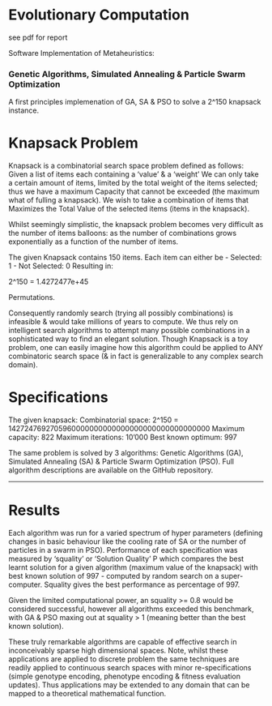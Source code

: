 # Evolutionary Computation

see pdf for report

Software Implementation of Metaheuristics:

### Genetic Algorithms, Simulated Annealing & Particle Swarm Optimization 

A first principles implemenation of GA, SA & PSO to solve a 2^150 knapsack instance.


# Knapsack Problem

Knapsack is a combinatorial search space problem defined as follows:
Given a list of items each containing a ‘value’ & a ‘weight’
We can only take a certain amount of items, limited by the total weight of the items selected; thus we have a maximum Capacity that cannot be exceeded (the maximum what of fulling a knapsack).
We wish to take a combination of items that Maximizes the Total Value of the selected items (items in the knapsack).


Whilst seemingly simplistic, the knapsack problem becomes very difficult as the number of items balloons: as the number of combinations grows exponentially as a function of the number of items.  

The given Knapsack contains 150 items. Each item can either be 
	- Selected: 1 
	- Not Selected: 0 
Resulting in:     
   
   2^150 = 1.4272477e+45
				        
Permutations.



Consequently randomly search (trying all possibly combinations) is infeasible & would take millions of years to compute. We thus rely on intelligent search algorithms to attempt many possible combinations in a sophisticated way to find an elegant solution. 
Though Knapsack is a toy problem, one can easily imagine how this algorithm could be applied to ANY combinatoric search space (& in fact is generalizable to any complex search domain).







# Specifications

The given knapsack:
Combinatorial space: 	       	2^150 = 1427247692705960000000000000000000000000000000
Maximum capacity: 		822
Maximum iterations:		10’000
Best known optimum:	997

The same problem is solved by 3 algorithms: Genetic Algorithms (GA), Simulated Annealing (SA) & Particle Swarm Optimization (PSO). Full algorithm descriptions are available on the GitHub repository.



------------------------------------------------------------------------------------------------------------------------------


# Results

Each algorithm was run for a varied spectrum of hyper parameters (defining changes in basic behaviour like the cooling rate of SA or the number of particles in a swarm in PSO). Performance of each specification was measured by ‘squality’ or ‘Solution Quality’ P which compares the best learnt solution for a given algorithm (maximum value of the knapsack) with best known solution of 997 - computed by random search on a super-computer. Squality gives the best performance as percentage of 997.

Given the limited computational power, an squality >= 0.8 would be considered successful, however all algorithms exceeded this benchmark, with GA & PSO maxing out at squality > 1 (meaning better than the best known solution). 


These truly remarkable algorithms are capable of effective search in inconceivably sparse high dimensional spaces. Note, whilst these applications are applied to discrete problem the same techniques are readily applied to continuous search spaces with minor re-specifications (simple genotype encoding, phenotype encoding & fitness evaluation updates). Thus applications may be extended to any domain that can be mapped to a theoretical mathematical function.




 
